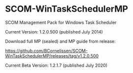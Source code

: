 # SCOM-WinTaskSchedulerMP
SCOM Management  Pack for Windows Task Scheduler

Current Version: 1.2.0.500 (published July 2014)

Download full MP (sealed) and MP guide from release:

https://github.com/BCornelissen/SCOM-WinTaskSchedulerMP/releases/tag/v1.2.0.500

Current Beta Version: 1.2.1.7 (published July 2020)

